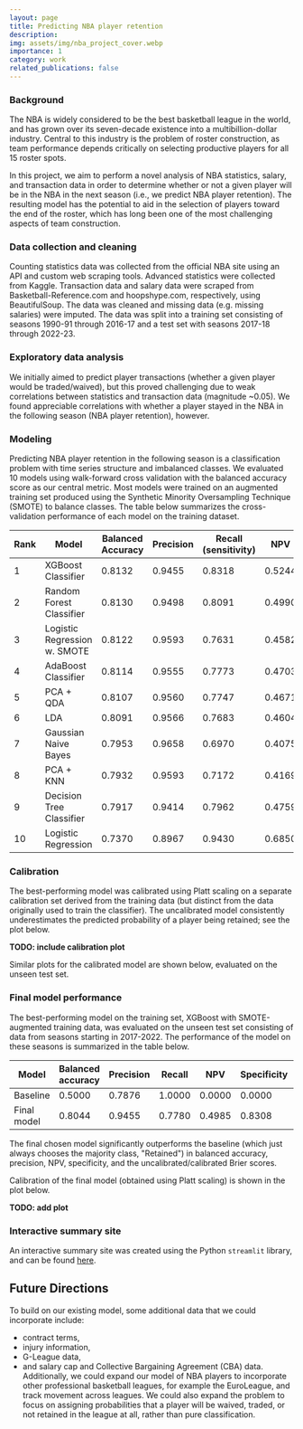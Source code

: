 ```yaml
---
layout: page
title: Predicting NBA player retention
description:
img: assets/img/nba_project_cover.webp
importance: 1
category: work
related_publications: false
---
```


### Background

The NBA is widely considered to be the best basketball league in the world, and has grown over its seven-decade existence into a multibillion-dollar industry. Central to this industry is the problem of roster construction, as team performance depends critically on selecting productive players for all 15 roster spots.

In this project, we aim to perform a novel analysis of NBA statistics, salary, and transaction data in order to determine whether or not a given player will be in the NBA in the next season (i.e., we predict NBA player retention). The resulting model has the potential to aid in the selection of players toward the end of the roster, which has long been one of the most challenging aspects of team construction.

### Data collection and cleaning

Counting statistics data was collected from the official NBA site using an API and custom web scraping tools. Advanced statistics were collected from Kaggle. Transaction data and salary data were scraped from Basketball-Reference.com and hoopshype.com, respectively, using BeautifulSoup. The data was cleaned and missing data (e.g. missing salaries) were imputed. The data was split into a training set consisting of seasons 1990-91 through 2016-17 and a test set with seasons 2017-18 through 2022-23.

### Exploratory data analysis

We initially aimed to predict player transactions (whether a given player would be traded/waived), but this proved challenging due to weak correlations between statistics and transaction data (magnitude ~0.05). We found appreciable correlations with whether a player stayed in the NBA in the following season (NBA player retention), however.

### Modeling

Predicting NBA player retention in the following season is a classification problem with time series structure and imbalanced classes. We evaluated 10 models using walk-forward cross validation with the balanced accuracy score as our central metric. Most models were trained on an augmented training set produced using the Synthetic Minority Oversampling Technique (SMOTE) to balance classes.  The table below summarizes the cross-validation performance of each model on the training dataset.

| Rank | Model | Balanced Accuracy | Precision | Recall (sensitivity) | NPV | Specificity | Hyperparameters |
| ---  | --- | --- | --- | --- | --- | --- | --- |
| 1    | XGBoost Classifier | 0.8132 | 0.9455 | 0.8318 | 0.5244 | 0.7947 | `n_estimators=350, learning_rate=0.005` |
| 2    | Random Forest Classifier | 0.8130 | 0.9498 | 0.8091 | 0.4990 | 0.8169 | `max_depth=5, n_estimators=100` |
| 3    | Logistic Regression w. SMOTE | 0.8122 | 0.9593 | 0.7631 | 0.4582 | 0.8613 | `C=0.0005` |
| 4    | AdaBoost Classifier | 0.8114 | 0.9555 | 0.7773 | 0.4703 | 0.8454 | `learning_rate=0.1, n_estimators=100` |
| 5    | PCA + QDA | 0.8107 | 0.9560 | 0.7747 | 0.4671 | 0.8468 | `pca__n_components=34`, `qda__reg_param=0.3` |
| 6    | LDA | 0.8091 | 0.9566 | 0.7683 | 0.4604 | 0.8498 | `shrinkage=0.2` |
| 7    | Gaussian Naive Bayes | 0.7953 | 0.9658 | 0.6970 | 0.4075 | 0.8937 | `var_smoothing=0.01` |
| 8    | PCA + KNN | 0.7932 | 0.9593 | 0.7172 | 0.4169 | 0.8692 | `n_neighbors=28, n_components=28` |
| 9    | Decision Tree Classifier | 0.7917 | 0.9414 | 0.7962 | 0.4759 | 0.7871 | `criterion=gini, max_depth=5` |
| 10   | Logistic Regression | 0.7370 | 0.8967 | 0.9430 | 0.6850 | 0.5310 | `C=10.0` |

### Calibration

The best-performing model was calibrated using Platt scaling on a separate calibration set derived from the training data (but distinct from the data originally used to train the classifier).  The uncalibrated model consistently underestimates the predicted probability of a player being retained; see the plot below.

**TODO: include calibration plot**

Similar plots for the calibrated model are shown below, evaluated on the unseen test set.

### Final model performance

The best-performing model on the training set, XGBoost with SMOTE-augmented training data, was evaluated on the unseen test set consisting of data from seasons starting in 2017-2022.  The performance of the model on these seasons is summarized in the table below.

| Model       | Balanced accuracy | Precision | Recall | NPV    | Specificity | Uncalibrated Brier | Calibrated Brier |
| ---         | ---               | ---       | ---    | ---    | ---         | ---                | ---              |
| Baseline    | 0.5000            | 0.7876    | 1.0000 | 0.0000 | 0.0000      | 0.2124             | 0.1678           |
| Final model | 0.8044            | 0.9455    | 0.7780 | 0.4985 | 0.8308      | 0.1463             | 0.1132           |

The final chosen model significantly outperforms the baseline (which just always chooses the majority class, "Retained") in balanced accuracy, precision, NPV, specificity, and the uncalibrated/calibrated Brier scores.

Calibration of the final model (obtained using Platt scaling) is shown in the plot below.

**TODO: add plot**

### Interactive summary site

An interactive summary site was created using the Python `streamlit` library, and can be found <a href="https://nbaplayerretention.streamlit.app/">here</a>.

## Future Directions

To build on our existing model, some additional data that we could incorporate include:
* contract terms,
* injury information,
* G-League data,
* and salary cap and Collective Bargaining Agreement (CBA) data.
Additionally, we could expand our model of NBA players to incorporate other professional basketball leagues, for example the EuroLeague, and track movement across leagues. We could also expand the problem to focus on assigning probabilities that a player will be waived, traded, or not retained in the league at all, rather than pure classification.

